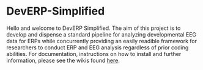 # DevERP-Simplified

Hello and welcome to DevERP Simplified. The aim of this project is to develop and dispense a standard pipeline for analyzing developmental EEG data for ERPs while concurrently providing an easily readible framework for researchers to conduct ERP and EEG analysis regardless of prior coding abilities. For documentation, instructions on how to install and further information, please see the wikis found [here](https://github.com/w-decker/DevERP-Simplified/wiki).
